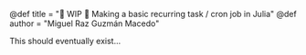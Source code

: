 @def title = "🚧 WIP 🚧 Making a basic recurring task / cron job in Julia"
@def author = "Miguel Raz Guzmán Macedo"

This should eventually exist...


